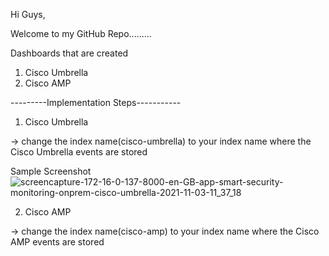 Hi Guys,

Welcome to my GitHub Repo.........

Dashboards that are created 

1. Cisco Umbrella
2. Cisco AMP


---------Implementation Steps-----------

1. Cisco Umbrella

  -> change the index name(cisco-umbrella) to your index name where the Cisco Umbrella events are stored
  
  Sample Screenshot
  ![screencapture-172-16-0-137-8000-en-GB-app-smart-security-monitoring-onprem-cisco-umbrella-2021-11-03-11_37_18](https://user-images.githubusercontent.com/76421701/140016524-7d2e7ba3-3e9f-4a4b-85a4-ca62042dd26e.png)


2. Cisco AMP

  -> change the index name(cisco-amp) to your index name where the Cisco AMP events are stored
  
  

